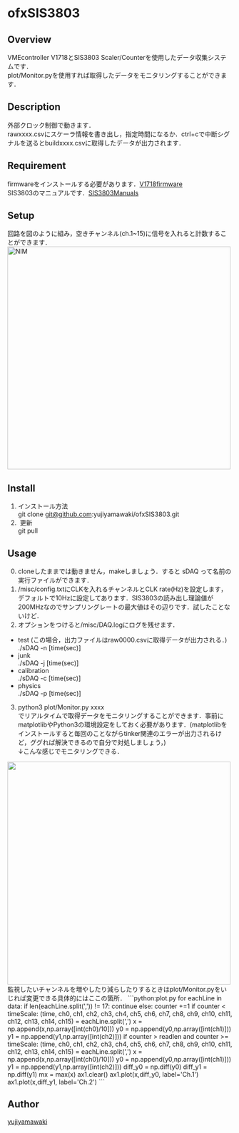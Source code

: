 # ofxSIS3803
## Overview
VMEcontroller V1718とSIS3803 Scaler/Counterを使用したデータ収集システムです．  
plot/Monitor.pyを使用すれば取得したデータをモニタリングすることができます．
## Description
外部クロック制御で動きます．  
rawxxxx.csvにスケーラ情報を書き出し，指定時間になるか．ctrl+cで中断シグナルを送るとbuildxxxx.csvに取得したデータが出力されます．
## Requirement
firmwareをインストールする必要があります．[V1718firmware](http://www.caen.it/csite/CaenProd.jsp?idmod=417&parent=11)  
SIS3803のマニュアルです．[SIS3803Manuals](http://dasdevpc.triumf.ca/online/manuals/vme/sis3803.pdf)  
## Setup
回路を図のように組み，空きチャンネル(ch.1~15)に信号を入れると計数することができます．
<img width="500" alt="NIM" src="https://user-images.githubusercontent.com/23188436/54983798-e2f58f80-4ff0-11e9-9cbe-884d5a190f40.png">
## Install
1. インストール方法  
git clone git@github.com:yujiyamawaki/ofxSIS3803.git  
2.  更新  
git pull  
## Usage
0. cloneしたままでは動きません，makeしましょう．すると sDAQ って名前の実行ファイルができます．  
1. /misc/config.txtにCLKを入れるチャンネルとCLK rate(Hz)を設定します，デフォルトで10Hzに設定してあります．SIS3803の読み出し理論値が200MHzなのでサンプリングレートの最大値はその辺りです．試したことないけど．   
2. オプションをつけると/misc/DAQ.logにログを残せます．  
- test (この場合，出力ファイルはraw0000.csvに取得データが出力される．)  
./sDAQ -n [time(sec)]  
- junk  
./sDAQ -j [time(sec)]  
- calibration  
./sDAQ -c [time(sec)]  
- physics  
./sDAQ -p [time(sec)]  
3. python3 plot/Monitor.py xxxx  
でリアルタイムで取得データをモニタリングすることができます．事前にmatplotlibやPython3の環境設定をしておく必要があります．(matplotlibをインストールすると毎回のことながらtinker関連のエラーが出力されるけど，ググれば解決できるので自分で対処しましょう，)    
↓こんな感じでモニタリングできる．  
<img src="https://user-images.githubusercontent.com/23188436/54976528-ff3c0100-4fdd-11e9-818d-b5b8968a093c.jpeg" width="500px">
監視したいチャンネルを増やしたり減らしたりするときはplot/Monitor.pyをいじれば変更できる具体的にはここの箇所．
```python:plot.py
for eachLine in data:
    if len(eachLine.split(',')) != 17: continue
    else:
        counter +=1
        if counter < timeScale:
            (time, ch0, ch1, ch2, ch3, ch4, ch5, ch6, ch7, ch8, ch9, ch10, ch11, ch12, ch13, ch14, ch15) = eachLine.split(',')
            x = np.append(x,np.array([int(ch0)/10]))
            y0 = np.append(y0,np.array([int(ch1)]))
            y1 = np.append(y1,np.array([int(ch2)]))
        if counter > readlen and counter >= timeScale:
            (time, ch0, ch1, ch2, ch3, ch4, ch5, ch6, ch7, ch8, ch9, ch10, ch11, ch12, ch13, ch14, ch15) = eachLine.split(',')
            x = np.append(x,np.array([int(ch0)/10]))
            y0 = np.append(y0,np.array([int(ch1)]))
            y1 = np.append(y1,np.array([int(ch2)]))
diff_y0 = np.diff(y0)
diff_y1 = np.diff(y1)
mx = max(x)
ax1.clear()
ax1.plot(x,diff_y0, label='Ch.1')
ax1.plot(x,diff_y1, label='Ch.2')
```

## Author
[yujiyamawaki](https://github.com/yujiyamawaki)  
